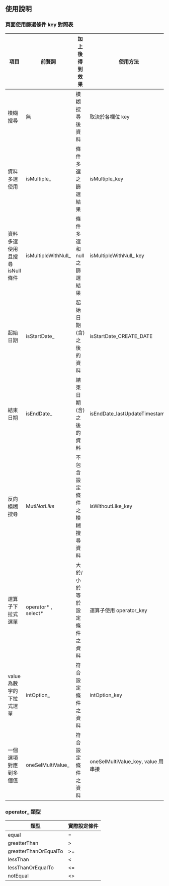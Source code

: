 ## 使用說明

### 頁面使用篩選條件 key 對照表

| 項目                           | 前贅詞               | 加上後得到效果               | 使用方法                            | 輸入資料型態      | 實際設定條件                                                    |
| ------------------------------ | -------------------- | ---------------------------- | ----------------------------------- | ----------------- | --------------------------------------------------------------- |
| 模糊搜尋                       | 無                   | 模糊搜尋後資料               | 取決於各欄位 key                    | nvarchar          | like variable                                                   |
| 資料多選使用                   | isMultiple\_         | 條件多選之篩選結果           | isMultiple_key                      | arrayList         | in (variableA, variableB)                                       |
| 資料多選使用且搜尋 isNull 條件 | isMultipleWithNull\_ | 條件多選和 null 之篩選結果   | isMultipleWithNull\_ key            | arrayList         | in (variableA, variableB, null)，通常用於查找資料狀態 mark 使用 |
| 起始日期                       | isStartDate\_        | 起始日期(含)之後的資料       | isStartDate_CREATE_DATE             | Date              | >= yyyy-MM-dd                                                   |
| 結束日期                       | isEndDate\_          | 結束日期(含)之後的資料       | isEndDate_lastUpdateTimestamp       | Date              | <= yyyy-MM-dd                                                   |
| 反向模糊搜尋                   | Muti*NotLike*        | 不包含設定條件之模糊搜尋資料 | isWithoutLike_key                   | arrayList         | not like a and not like b                                       |
| 運算子下拉式選單               | operator* , select*  | 大於/小於等於設定條件之資料  | 運算子使用 operator_key             | select : nvarchar | >= variable                                                     |
| value 為數字的下拉式選單       | intOption\_          | 符合設定條件之資料           | intOption_key                       | integer           | = variable                                                      |
| 一個選項對應到多個值           | oneSelMultiValue\_   | 符合設定條件之資料           | oneSelMultiValue_key, value 用&串接 | nvarchar          | in (variableA, variableB)                                       |

### operator\_ 類型

| 類型                 | 實際設定條件 |
| -------------------- | ------------ |
| equal                | =            |
| greatterThan         | >            |
| greatterThanOrEqualTo | >=           |
| lessThan             | <            |
| lessThanOrEqualTo    | <=           |
| notEqual             | <>           |
